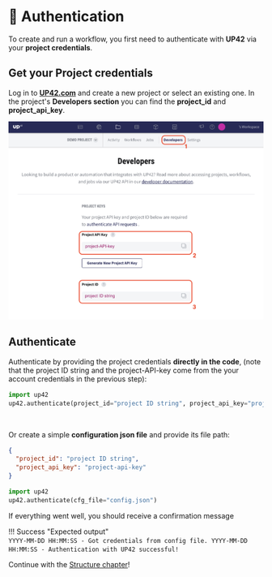 # :key: Authentication

To create and run a workflow, you first need to authenticate with **UP42** via your **project credentials**.

## Get your Project credentials

Log in to **[UP42.com](https://console.up42.com)** and create a new project or select an existing one.
In the project's **Developers section** you can find the **project_id** and **project_api_key**.

![](assets/auth.png)

 
## Authenticate  

Authenticate by providing the project credentials **directly in the code**, (note that the project ID string and the project-API-key come from the your account credentials in the previous step):

``` py title="Inline authentication"
import up42
up42.authenticate(project_id="project ID string", project_api_key="project-API-key")
```

<br>

Or create a simple **configuration json file** and provide its file path:
 
``` json title="conf.json"
{
  "project_id": "project ID string",
  "project_api_key": "project-api-key"
}
```

``` py title="Authentication from conf.json file"
import up42
up42.authenticate(cfg_file="config.json")
```

If everything went well, you should receive a confirmation message

!!! Success "Expected output"  
	```
	YYYY-MM-DD HH:MM:SS - Got credentials from config file.
	YYYY-MM-DD HH:MM:SS - Authentication with UP42 successful!
	```
<br>

Continue with the [Structure chapter](structure.md)!
